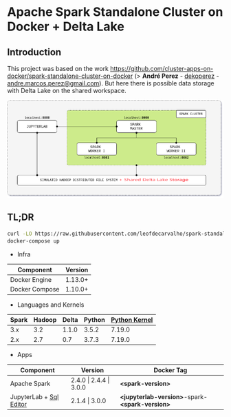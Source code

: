 # Apache Spark Standalone Cluster on Docker + Delta Lake

## Introduction

This project was based on the work https://github.com/cluster-apps-on-docker/spark-standalone-cluster-on-docker  (> **André Perez** - [dekoperez](https://twitter.com/dekoperez) - andre.marcos.perez@gmail.com).
But here there is possible data storage with Delta Lake on the shared workspace.


<p align="center"><img src="docs/image/cluster-architecture.png"></p>


## TL;DR

```bash
curl -LO https://raw.githubusercontent.com/leofdecarvalho/spark-standalone-cluster-on-docker/master/docker-compose.yml
docker-compose up
```

- Infra

| Component      | Version |
| -------------- | ------- |
| Docker Engine  | 1.13.0+ |
| Docker Compose | 1.10.0+ |

- Languages and Kernels

| Spark | Hadoop | Delta   | Python | [Python Kernel](https://ipython.org/) |
| ----- | ------ | ------- | ------ | ------------------------------------- | 
| 3.x   | 3.2    | 1.1.0   | 3.5.2  | 7.19.0                                |
| 2.x   | 2.7    | 0.7     | 3.7.3  | 7.19.0                                |

- Apps

| Component      | Version                 | Docker Tag                                           |
| -------------- | ----------------------- | ---------------------------------------------------- |
| Apache Spark   | 2.4.0 \| 2.4.4 \| 3.0.0 | **\<spark-version>**                                 |
| JupyterLab + [Sql Editor](https://github.com/CybercentreCanada/jupyterlab-sql-editor/blob/main/CONTRIBUTING.md)    | 2.1.4 \| 3.0.0          | **\<jupyterlab-version>**-spark-**\<spark-version>** |

